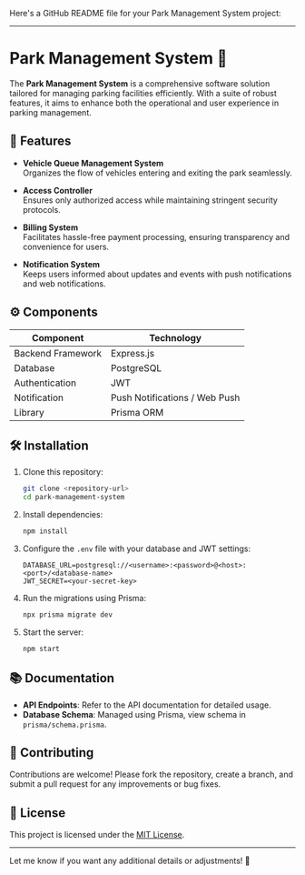 Here's a GitHub README file for your Park Management System project:  

---

# Park Management System 🚗  

The **Park Management System** is a comprehensive software solution tailored for managing parking facilities efficiently. With a suite of robust features, it aims to enhance both the operational and user experience in parking management.

## 🌟 Features  

- **Vehicle Queue Management System**  
   Organizes the flow of vehicles entering and exiting the park seamlessly.  
   
- **Access Controller**  
   Ensures only authorized access while maintaining stringent security protocols.  

- **Billing System**  
   Facilitates hassle-free payment processing, ensuring transparency and convenience for users.  

- **Notification System**  
   Keeps users informed about updates and events with push notifications and web notifications.  

## ⚙️ Components  

| **Component**       | **Technology**         |  
|----------------------|------------------------|  
| Backend Framework    | Express.js             |  
| Database             | PostgreSQL             |  
| Authentication       | JWT                    |  
| Notification         | Push Notifications / Web Push |  
| Library              | Prisma ORM             |  

## 🛠️ Installation  

1. Clone this repository:  
   ```bash  
   git clone <repository-url>  
   cd park-management-system  
   ```  

2. Install dependencies:  
   ```bash  
   npm install  
   ```  

3. Configure the `.env` file with your database and JWT settings:  
   ```plaintext  
   DATABASE_URL=postgresql://<username>:<password>@<host>:<port>/<database-name>  
   JWT_SECRET=<your-secret-key>  
   ```  

4. Run the migrations using Prisma:  
   ```bash  
   npx prisma migrate dev  
   ```  

5. Start the server:  
   ```bash  
   npm start  
   ```  

## 📚 Documentation  

- **API Endpoints**: Refer to the API documentation for detailed usage.  
- **Database Schema**: Managed using Prisma, view schema in `prisma/schema.prisma`.  

## 🤝 Contributing  

Contributions are welcome! Please fork the repository, create a branch, and submit a pull request for any improvements or bug fixes.  

## 📄 License  

This project is licensed under the [MIT License](LICENSE).  

---  

Let me know if you want any additional details or adjustments! 🚀  